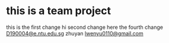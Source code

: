 # this is a team project

this is the first change
hi second change here
the fourth change
D190004@e.ntu.edu.sg    zhuyan
lwenyu0110@gmail.com